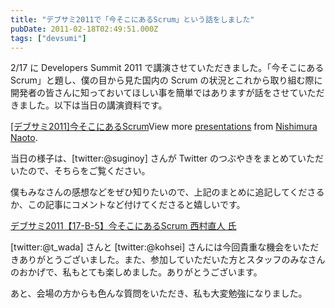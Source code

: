 ```yaml
---
title: "デブサミ2011で「今そこにあるScrum」という話をしました"
pubDate: 2011-02-18T02:49:51.000Z
tags: ["devsumi"]
---
```


2/17 に Developers Summit 2011 で講演させていただきました。「今そこにあるScrum」と題し、僕の目から見た国内の Scrum の状況とこれから取り組む際に開発者の皆さんに知っておいてほしい事を簡単ではありますが話をさせていただきました。以下は当日の講演資料です。

[[デブサミ2011]今そこにあるScrum](http://www.slideshare.net/nawoto/clear-and-present-scrum-on-devlopers-summit-2011-6963258)View more [presentations](http://www.slideshare.net/) from [Nishimura Naoto](http://www.slideshare.net/nawoto).

当日の様子は、[twitter:@suginoy] さんが Twitter のつぶやきをまとめていただいたので、そちらをご覧ください。

僕もみなさんの感想などをぜひ知りたいので、上記のまとめに追記してくださるか、この記事にコメントなど付けてくださると嬉しいです。

[デブサミ2011【17-B-5】今そこにあるScrum 西村直人 氏](http://togetter.com/li/102139)

[twitter:@t_wada] さんと [twitter:@kohsei] さんには今回貴重な機会をいただきありがとうございました。また、参加していただいた方とスタッフのみなさんのおかげで、私もとても楽しめました。ありがとうございます。

あと、会場の方からも色んな質問をいただき、私も大変勉強になりました。